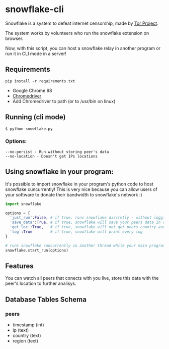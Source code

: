 # snowflake-cli
Snowflake is a system to defeat internet censorship, made by [Tor Project](https://www.torproject.org).

The system works by volunteers who run the snowflake extension on browser.

Now, with this script, you can host a snowflake relay in another program or run it in CLI mode in a server!

## Requirements

` pip install -r requirements.txt `

- Google Chrome 98
- [Chromedriver](https://chromedriver.storage.googleapis.com/index.html?path=98.0.4758.102/)
- Add Chromedriver to path (or to /usr/bin on linux)

## Running (cli mode)

` $ python snowflake.py `

### Options: 
```options
--no-persist - Run without storing peer's data
--no-location - Doesn't get IPs locations
```

## Using snowflake in your program:

It's possible to import snowflake in your program's python code to host snowflake cuncurrently!
This is very nice because you can allow users of your software to donate their bandwidth to snowflake's network :)

```python
import snowflake

options = {
  'just_run':False, # if true, runs snowflake discretly - without logging and saving data
  'save_data':True, # if true, snowflake will save your peers data in database
  'get_loc':True,   # if true, snowflake will not get peers country and region
  'log':True        # if true, snowflake will print every log
}

# runs snowflake concurrently in another thread while your main program runs
snowflake.start_run(options) 

```
## Features

You can watch all peers that conects with you live, store this data with the peer's location to further analisys.

## Database Tables Schema

### peers

- timestamp (int)
- ip (text)
- country (text)
- region (text)
